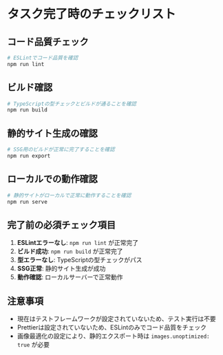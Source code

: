 # タスク完了時のチェックリスト

## コード品質チェック
```bash
# ESLintでコード品質を確認
npm run lint
```

## ビルド確認
```bash
# TypeScriptの型チェックとビルドが通ることを確認
npm run build
```

## 静的サイト生成の確認
```bash
# SSG用のビルドが正常に完了することを確認
npm run export
```

## ローカルでの動作確認
```bash
# 静的サイトがローカルで正常に動作することを確認
npm run serve
```

## 完了前の必須チェック項目
1. **ESLintエラーなし**: `npm run lint` が正常完了
2. **ビルド成功**: `npm run build` が正常完了
3. **型エラーなし**: TypeScriptの型チェックがパス
4. **SSG正常**: 静的サイト生成が成功
5. **動作確認**: ローカルサーバーで正常動作

## 注意事項
- 現在はテストフレームワークが設定されていないため、テスト実行は不要
- Prettierは設定されていないため、ESLintのみでコード品質をチェック
- 画像最適化の設定により、静的エクスポート時は `images.unoptimized: true` が必要